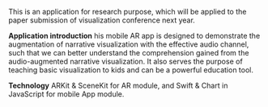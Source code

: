 This is an application for research purpose, which will be applied to the paper submission of visualization conference next year.


**Application introduction**
his mobile AR app is designed to demonstrate the augmentation of narrative visualization with the effective audio channel, such that we can better understand the comprehension gained from the audio-augmented narrative visualization. It also serves the purpose of teaching basic visualization to kids and can be a powerful education tool.

**Technology**
ARKit & SceneKit for AR module, and Swift & Chart in JavaScript for mobile App module.
